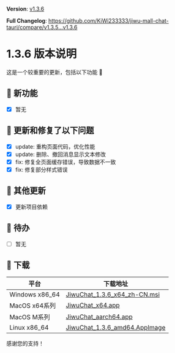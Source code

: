 **Version**: [v1.3.6](https://github.com/KiWi233333/jiwu-mall-chat-tauri/blob/main/.github/releasemd/v1.3.6.md)

**Full Changelog**: <https://github.com/KiWi233333/jiwu-mall-chat-tauri/compare/v1.3.5...v1.3.6>

# 1.3.6 版本说明

这是一个较重要的更新，包括以下功能 🧪

## 🔮 新功能

- [x] 暂无

## 🔨 更新和修复了以下问题

- [x] update: 重构页面代码，优化性能
- [x] update: 删除、撤回消息显示文本修改
- [x] fix: 修复全页面缓存错误，导致数据不一致
- [x] fix: 修复部分样式错误

## 🧿 其他更新

- [x] 更新项目依赖

## 📌 待办

- [ ] 暂无

## 🧪 下载

| 平台           | 下载地址                                                                                                                                   |
| -------------- | ------------------------------------------------------------------------------------------------------------------------------------------ |
| Windows x86_64 | [JiwuChat_1.3.6_x64_zh-CN.msi](https://github.com/KiWi233333/jiwu-mall-chat-tauri/releases/download/v1.3.6/JiwuChat_1.3.6_x64_zh-CN.msi)   |
| MacOS x64系列  | [JiwuChat_x64.app](https://github.com/KiWi233333/jiwu-mall-chat-tauri/releases/download/v1.3.6/JiwuChat_x64.app)                           |
| MacOS M系列    | [JiwuChat_aarch64.app](https://github.com/KiWi233333/jiwu-mall-chat-tauri/releases/download/v1.3.6/JiwuChat_aarch64.app)                   |
| Linux x86_64   | [JiwuChat_1.3.6_amd64.AppImage](https://github.com/KiWi233333/jiwu-mall-chat-tauri/releases/download/v1.3.6/JiwuChat_1.3.6_amd64.AppImage) |

感谢您的支持！
